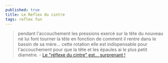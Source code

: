 ```yaml
---
published: true
title: Le Reflex du cintre
tags: reflex fun
---
```

> pendant l'accouchement les pressions exercé sur la tête du nouveau né lui font tourner la tête en fonction de comment il rentre dans le bassin de sa mère... cette rotation elle est indispensable pour l'accouchement pour que la tête et les épaules ai le plus petit diametre. - [Le "réflexe du cintre" est... surprenant !](https://www.youtube.com/watch?v=xFoJzjfMaIo)
